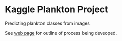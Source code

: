# Kaggle Plankton Project

Predicting plankton classes from images

See [web page](http://earlglynn.github.io/kaggle-plankton/) for outline of process being deveoped.
